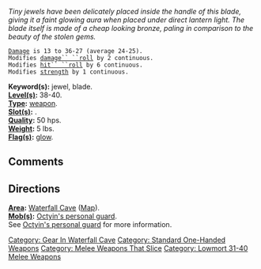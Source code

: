 *Tiny jewels have been delicately placed inside the handle of this
blade, giving it a faint glowing aura when placed under direct lantern
light. The blade itself is made of a cheap looking bronze, paling in
comparison to the beauty of the stolen gems.*

[`Damage`](Melee_Weapon_Values.md "wikilink")` is 13 to 36-27 (average 24-25).`  
`Modifies `[`damage`` ``roll`](Damage_Roll.md "wikilink")` by 2 continuous.`  
`Modifies `[`hit`` ``roll`](Hit_Roll.md "wikilink")` by 6 continuous.`  
`Modifies `[`strength`](Strength.md "wikilink")` by 1 continuous.`

**Keyword(s):** jewel, blade.  
**[Level(s)](Object_Level.md "wikilink"):** 38-40.  
**[Type](:Category:_Object_Types.md "wikilink"):**
[weapon](:Category:_Melee_Weapons.md "wikilink").  
**[Slot(s)](Object_Slots.md "wikilink"):** <wielded>.  
**[Quality](Object_Quality.md "wikilink"):** 50 hps.  
**[Weight](Object_Weight.md "wikilink"):** 5 lbs.  
**[Flag(s)](:Category:_Object_Flags.md "wikilink"):**
[glow](Glow_Flag.md "wikilink").  

## Comments

## Directions

**[Area](:Category:_Areas.md "wikilink"):** [Waterfall
Cave](:Category:_Waterfall_Cave.md "wikilink")
([Map](Waterfall_Cave_Map.md "wikilink")).  
**[Mob(s)](:Category:_Mobs.md "wikilink"):** [Octyin's personal
guard](Octyin's_Personal_Guard_(blade).md "wikilink").  
See [Octyin's personal
guard](Octyin's_Personal_Guard_(blade).md "wikilink") for more
information.  

[Category: Gear In Waterfall
Cave](Category:_Gear_In_Waterfall_Cave "wikilink") [Category: Standard
One-Handed Weapons](Category:_Standard_One-Handed_Weapons "wikilink")
[Category: Melee Weapons That
Slice](Category:_Melee_Weapons_That_Slice "wikilink") [Category: Lowmort
31-40 Melee Weapons](Category:_Lowmort_31-40_Melee_Weapons "wikilink")
